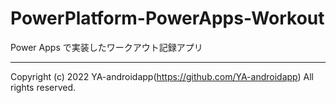 # PowerPlatform-PowerApps-Workout

Power Apps で実装したワークアウト記録アプリ

---

Copyright (c) 2022 YA-androidapp(https://github.com/YA-androidapp) All rights reserved.
